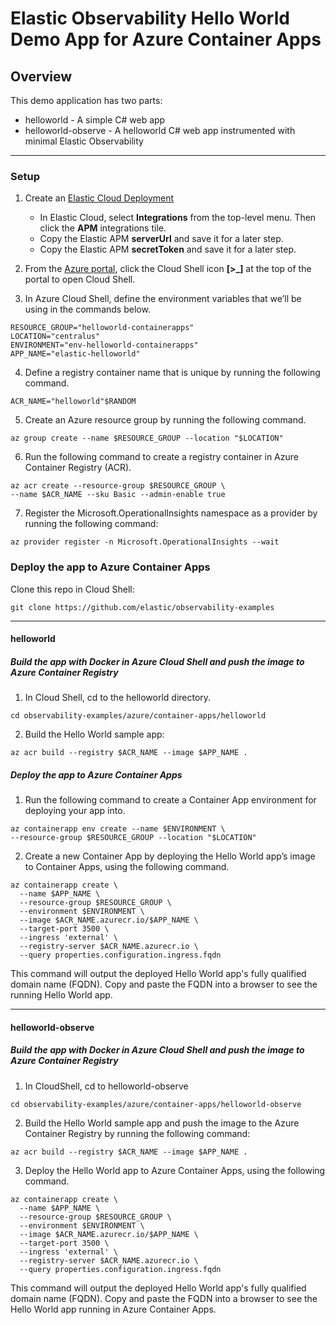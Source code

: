 # Elastic Observability Hello World Demo App for Azure Container Apps

## Overview

This demo application has two parts: 
* helloworld - A simple C# web app
* helloworld-observe - A helloworld C# web app instrumented with minimal Elastic Observability

---

### Setup

1. Create an [Elastic Cloud Deployment](https://cloud.elastic.co)
   * In Elastic Cloud, select **Integrations** from the top-level menu. Then click the **APM** integrations tile.
   * Copy the Elastic APM **serverUrl** and save it for a later step.
   * Copy the Elastic APM **secretToken** and save it for a later step.

2. From the [Azure portal](https://portal.azure.com/), click the Cloud Shell icon **[>_]** at the top of the portal to open Cloud Shell.

3. In Azure Cloud Shell, define the environment variables that we’ll be using in the commands below.
```
RESOURCE_GROUP="helloworld-containerapps"
LOCATION="centralus"
ENVIRONMENT="env-helloworld-containerapps"
APP_NAME="elastic-helloworld"
```

4. Define a registry container name that is unique by running the following command.
```
ACR_NAME="helloworld"$RANDOM
```

5. Create an Azure resource group by running the following command.
```
az group create --name $RESOURCE_GROUP --location "$LOCATION"
```

6. Run the following command to create a registry container in Azure Container Registry (ACR).
```
az acr create --resource-group $RESOURCE_GROUP \
--name $ACR_NAME --sku Basic --admin-enable true
```

7. Register the Microsoft.OperationalInsights namespace as a provider by running the following command:
```
az provider register -n Microsoft.OperationalInsights --wait
```

### Deploy the app to Azure Container Apps
Clone this repo in Cloud Shell:
```
git clone https://github.com/elastic/observability-examples
```

---

#### helloworld
##### Build the app with Docker in Azure Cloud Shell and push the image to Azure Container Registry

1. In Cloud Shell, cd to the helloworld directory.
```
cd observability-examples/azure/container-apps/helloworld
```

2. Build the Hello World sample app:
```
az acr build --registry $ACR_NAME --image $APP_NAME .
```
##### Deploy the app to Azure Container Apps

1. Run the following command to create a Container App environment for deploying your app into.
```
az containerapp env create --name $ENVIRONMENT \
--resource-group $RESOURCE_GROUP --location "$LOCATION"
```

2. Create a new Container App by deploying the Hello World app’s image to Container Apps, using the following command.
```
az containerapp create \
  --name $APP_NAME \
  --resource-group $RESOURCE_GROUP \
  --environment $ENVIRONMENT \
  --image $ACR_NAME.azurecr.io/$APP_NAME \
  --target-port 3500 \
  --ingress 'external' \
  --registry-server $ACR_NAME.azurecr.io \
  --query properties.configuration.ingress.fqdn
```
This command will output the deployed Hello World app's fully qualified domain name (FQDN). Copy and paste the FQDN into a browser to see the running Hello World app.

---

#### helloworld-observe
##### Build the app with Docker in Azure Cloud Shell and push the image to Azure Container Registry

1. In CloudShell, cd to helloworld-observe
```
cd observability-examples/azure/container-apps/helloworld-observe
```
2. Build the Hello World sample app and push the image to the Azure Container Registry by running the following command:
```
az acr build --registry $ACR_NAME --image $APP_NAME .
```

3. Deploy the Hello World app to Azure Container Apps, using the following command.
```
az containerapp create \
  --name $APP_NAME \
  --resource-group $RESOURCE_GROUP \
  --environment $ENVIRONMENT \
  --image $ACR_NAME.azurecr.io/$APP_NAME \
  --target-port 3500 \
  --ingress 'external' \
  --registry-server $ACR_NAME.azurecr.io \
  --query properties.configuration.ingress.fqdn
```
This command will output the deployed Hello World app's fully qualified domain name (FQDN). Copy and paste the FQDN into a browser to see the Hello World app running in Azure Container Apps.
